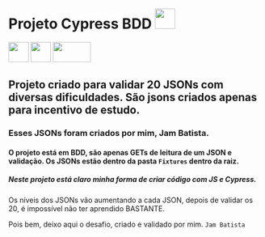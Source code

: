 # Projeto Cypress BDD <img src="https://cdn.jsdelivr.net/gh/devicons/devicon/icons/git/git-original.svg" width="40" height="40"/>


<img src="https://cdn.jsdelivr.net/gh/devicons/devicon/icons/javascript/javascript-plain.svg" width="40" height="40"/> <img src="https://cdn.jsdelivr.net/gh/devicons/devicon/icons/vscode/vscode-original-wordmark.svg" width="40" height="40"/> <img src="https://www.cypress.io/static/8fb8a1db3cdc0b289fad927694ecb415/cypress-io-logo-social-share.png" width="75" height="40"/>
     
          
## Projeto criado para validar 20 JSONs com diversas dificuldades. São jsons criados apenas para incentivo de estudo. 
### Esses JSONs foram criados por mim, Jam Batista.

#### O projeto está em BDD, são apenas GETs de leitura de um JSON e validação. Os JSONs estão dentro da pasta `Fixtures` dentro da raiz.

##### Neste projeto está claro minha forma de criar código com JS e Cypress. 

  Os níveis dos JSONs vão aumentando a cada JSON, depois de validar os 20, é impossível não ter aprendido BASTANTE.
  
  Pois bem, deixo aqui o desafio, criado e validado por mim. `Jam Batista`
